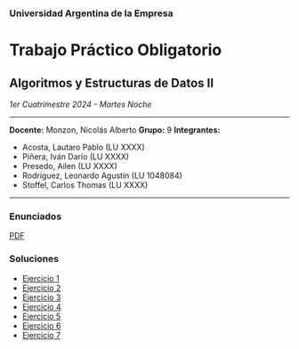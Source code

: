 ### Universidad Argentina de la Empresa
# Trabajo Práctico Obligatorio
## Algoritmos y Estructuras de Datos II
*1er Cuatrimestre 2024 - Martes Noche*

---

**Docente:** Monzon, Nicolás Alberto
**Grupo:** 9
**Integrantes:**
- Acosta, Lautaro Pablo (LU XXXX)
- Piñera, Iván Darío (LU XXXX)
- Presedo, Ailen (LU XXXX)
- Rodríguez, Leonardo Agustín (LU 1048084)
- Stoffel, Carlos Thomas (LU XXXX)

---

### Enunciados
[PDF](https://uadeeduar.sharepoint.com/:b:/r/sites/Section_467158/Materiales%20de%20clase/TPO/2024_TPO_Programaci%C3%B3n_II.pdf?csf=1&web=1&e=xkxxgY)

### Soluciones

- [Ejercicio 1](src/ar/edu/uade/tpo/ejercicio1/Main.java)
- [Ejercicio 2](src/ar/edu/uade/tpo/ejercicio2/Main.java)
- [Ejercicio 3](src/ar/edu/uade/tpo/ejercicio3/Main.java)
- [Ejercicio 4](src/ar/edu/uade/tpo/ejercicio4/Main.java)
- [Ejercicio 5](src/ar/edu/uade/tpo/ejercicio5/Main.java)
- [Ejercicio 6](src/ar/edu/uade/tpo/ejercicio6/Main.java)
- [Ejercicio 7](src/ar/edu/uade/tpo/ejercicio7/Main.java)
